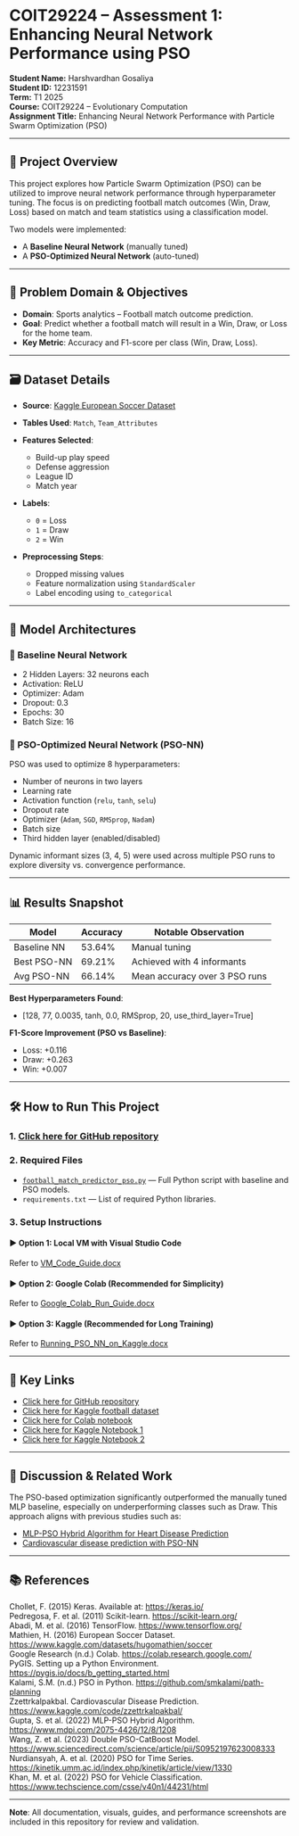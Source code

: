 # COIT29224 – Assessment 1: Enhancing Neural Network Performance using PSO

**Student Name:** Harshvardhan Gosaliya  
**Student ID:** 12231591  
**Term:** T1 2025  
**Course:** COIT29224 – Evolutionary Computation  
**Assignment Title:** Enhancing Neural Network Performance with Particle Swarm Optimization (PSO)

---

## 📘 Project Overview

This project explores how Particle Swarm Optimization (PSO) can be utilized to improve neural network performance through hyperparameter tuning. The focus is on predicting football match outcomes (Win, Draw, Loss) based on match and team statistics using a classification model.

Two models were implemented:
- A **Baseline Neural Network** (manually tuned)
- A **PSO-Optimized Neural Network** (auto-tuned)

---

## 🎯 Problem Domain & Objectives

- **Domain**: Sports analytics – Football match outcome prediction.
- **Goal**: Predict whether a football match will result in a Win, Draw, or Loss for the home team.
- **Key Metric**: Accuracy and F1-score per class (Win, Draw, Loss).

---

## 🗃 Dataset Details

- **Source**: [Kaggle European Soccer Dataset](https://www.kaggle.com/datasets/hugomathien/soccer)
- **Tables Used**: `Match`, `Team_Attributes`
- **Features Selected**: 
  - Build-up play speed
  - Defense aggression
  - League ID
  - Match year
- **Labels**:  
  - `0` = Loss  
  - `1` = Draw  
  - `2` = Win

- **Preprocessing Steps**:
  - Dropped missing values
  - Feature normalization using `StandardScaler`
  - Label encoding using `to_categorical`

---

## 🔧 Model Architectures

### 🔹 Baseline Neural Network
- 2 Hidden Layers: 32 neurons each
- Activation: ReLU
- Optimizer: Adam
- Dropout: 0.3
- Epochs: 30
- Batch Size: 16

### 🔹 PSO-Optimized Neural Network (PSO-NN)
PSO was used to optimize 8 hyperparameters:
- Number of neurons in two layers
- Learning rate
- Activation function (`relu`, `tanh`, `selu`)
- Dropout rate
- Optimizer (`Adam`, `SGD`, `RMSprop`, `Nadam`)
- Batch size
- Third hidden layer (enabled/disabled)

Dynamic informant sizes (3, 4, 5) were used across multiple PSO runs to explore diversity vs. convergence performance.

---

## 📊 Results Snapshot

| Model         | Accuracy | Notable Observation                |
|---------------|----------|-----------------------------------|
| Baseline NN   | 53.64%   | Manual tuning                     |
| Best PSO-NN   | 69.21%   | Achieved with 4 informants        |
| Avg PSO-NN    | 66.14%   | Mean accuracy over 3 PSO runs     |

**Best Hyperparameters Found**:
- [128, 77, 0.0035, tanh, 0.0, RMSprop, 20, use_third_layer=True]


**F1-Score Improvement (PSO vs Baseline)**:
- Loss: +0.116
- Draw: +0.263
- Win: +0.007

---

## 🛠 How to Run This Project

### 1. [Click here for GitHub repository](https://github.com/12231591/COIT29224-PSO-NN-Optimization)

### 2. Required Files
- [`football_match_predictor_pso.py`](./football_match_predictor_pso.py) — Full Python script with baseline and PSO models.
- `requirements.txt` — List of required Python libraries.

### 3. Setup Instructions

#### ▶ Option 1: Local VM with Visual Studio Code
Refer to [VM_Code_Guide.docx](./VM_Code_Guide.docx)

#### ▶ Option 2: Google Colab (Recommended for Simplicity)
Refer to [Google_Colab_Run_Guide.docx](./Google_Colab_Run_Guide.docx)

#### ▶ Option 3: Kaggle (Recommended for Long Training)
Refer to [Running_PSO_NN_on_Kaggle.docx](./Running_PSO_NN_on_Kaggle.docx)

---

## 🔗 Key Links

- [Click here for GitHub repository](https://github.com/12231591/COIT29224-PSO-NN-Optimization)  
- [Click here for Kaggle football dataset](https://www.kaggle.com/datasets/hugomathien/soccer)  
- [Click here for Colab notebook](https://colab.research.google.com/)  
- [Click here for Kaggle Notebook 1](https://www.kaggle.com/code/your_notebook_1_link)  
- [Click here for Kaggle Notebook 2](https://www.kaggle.com/code/your_notebook_2_link)  

---

## 🧠 Discussion & Related Work

The PSO-based optimization significantly outperformed the manually tuned MLP baseline, especially on underperforming classes such as Draw. This approach aligns with previous studies such as:

- [MLP-PSO Hybrid Algorithm for Heart Disease Prediction](https://www.mdpi.com/2075-4426/12/8/1208)
- [Cardiovascular disease prediction with PSO-NN](https://www.kaggle.com/code/zzettrkalpakbal/cardiovascular-disease-prediction-with-pso-nn)

---

## 📚 References

Chollet, F. (2015) Keras. Available at: https://keras.io/  
Pedregosa, F. et al. (2011) Scikit-learn. https://scikit-learn.org/  
Abadi, M. et al. (2016) TensorFlow. https://www.tensorflow.org/  
Mathien, H. (2016) European Soccer Dataset. https://www.kaggle.com/datasets/hugomathien/soccer  
Google Research (n.d.) Colab. https://colab.research.google.com/  
PyGIS. Setting up a Python Environment. https://pygis.io/docs/b_getting_started.html  
Kalami, S.M. (n.d.) PSO in Python. https://github.com/smkalami/path-planning  
Zzettrkalpakbal. Cardiovascular Disease Prediction. https://www.kaggle.com/code/zzettrkalpakbal/  
Gupta, S. et al. (2022) MLP-PSO Hybrid Algorithm. https://www.mdpi.com/2075-4426/12/8/1208  
Wang, Z. et al. (2023) Double PSO-CatBoost Model. https://www.sciencedirect.com/science/article/pii/S0952197623008333  
Nurdiansyah, A. et al. (2020) PSO for Time Series. https://kinetik.umm.ac.id/index.php/kinetik/article/view/1330  
Khan, M. et al. (2022) PSO for Vehicle Classification. https://www.techscience.com/csse/v40n1/44231/html

---

**Note**: All documentation, visuals, guides, and performance screenshots are included in this repository for review and validation.


